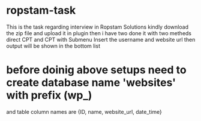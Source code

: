 # ropstam-task
This is the task regarding interview in Ropstam  Solutions
kindly download the zip file and upload it in plugin
then i have two done it with two metheds direct CPT and CPT with Submenu
Insert the username and website url then output will be shown in the bottom list
# before doinig above setups need to create database name 'websites' with prefix (wp_)
and table column names are {ID, name, website_url, date_time}

